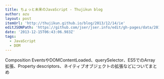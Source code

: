 ```yaml
---
title: ちょっと未来のJavaScript - Thujikun blog
author: azu
layout: post
itemUrl: 'http://thujikun.github.io/blog/2013/12/14/ie'
editJSONPath: 'https://github.com/jser/jser.info/edit/gh-pages/data/2013/12/index.json'
date: '2013-12-15T06:43:06.983Z'
tags:
  - JavaScript
  - DOM
---
```

Composition EventsやDOMContentLoaded、querySelector、ES5でのArray拡張、Property descriptors、ネイティブオブジェクトの拡張などについてまとめ
